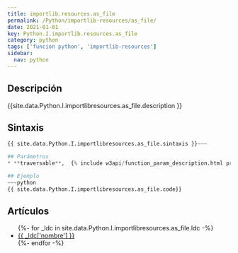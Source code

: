 ```yaml
---
title: importlib.resources.as_file
permalink: /Python/importlib-resources/as_file/
date: 2021-01-01
key: Python.I.importlib.resources.as_file
category: python
tags: ['funcion python', 'importlib-resources']
sidebar: 
  nav: python
---
```


## Descripción
{{site.data.Python.I.importlibresources.as_file.description }}

## Sintaxis
~~~python
{{ site.data.Python.I.importlibresources.as_file.sintaxis }}~~~

## Parámetros
* **traversable**,  {% include w3api/function_param_description.html propiedad=site.data.Python.I.importlib.resources.as_file valor="traversable" %}

## Ejemplo
~~~python
{{ site.data.Python.I.importlibresources.as_file.code}}
~~~

## Artículos
<ul>
{%- for _ldc in site.data.Python.I.importlibresources.as_file.ldc -%}
   <li>
       <a href="{{_ldc['url'] }}">{{ _ldc['nombre'] }}</a>
   </li>
{%- endfor -%}
</ul>
